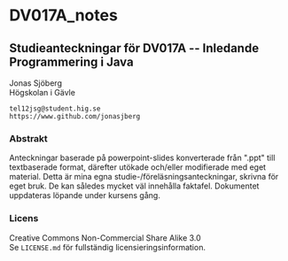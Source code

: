 #  DV017A_notes

## Studieanteckningar för DV017A -- Inledande Programmering i Java

Jonas Sjöberg  
Högskolan i Gävle
```
tel12jsg@student.hig.se
https://www.github.com/jonasjberg
```


### Abstrakt
Anteckningar baserade på powerpoint-slides konverterade från ".ppt" till
textbaserade format, därefter utökade och/eller modifierade med eget material.
Detta är mina egna studie-/föreläsningsanteckningar, skrivna för eget bruk.  De
kan således mycket väl innehålla faktafel. Dokumentet uppdateras löpande under
kursens gång.

### Licens
Creative Commons Non-Commercial Share Alike 3.0  
Se `LICENSE.md` för fullständig licensieringsinformation.

